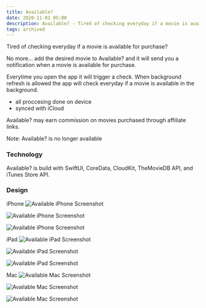 ```yaml
---
title: Available?
date: 2020-11-01 05:00
description: Available? - Tired of checking everyday if a movie is available for purchase? No more...
tags: archived
---
```


Tired of checking everyday if a movie is available for purchase?

No more... add the desired movie to Available? and it will send you a notification when a movie is available for purchase.

Everytime you open the app it will trigger a check. When background refresh is allowed the app will check everyday if a movie is available in the background.

- all proccesing done on device
- synced with iCloud

Available? may earn commission on movies purchased through affiliate links.

Note: Available? is no longer available

### Technology

Available? is build with SwiftUI, CoreData, CloudKit, TheMovieDB API, and iTunes Store API.

### Design

iPhone
![Available iPhone Screenshot](images/projects/available/available-iphone-1.png "Available iPhone Screenshot")

![Available iPhone Screenshot](images/projects/available/available-iphone-2.png "Available iPhone Screenshot")

![Available iPhone Screenshot](images/projects/available/available-iphone-3.png "Available iPhone Screenshot")

iPad
![Available iPad Screenshot](images/projects/available/available-ipad-1.png "Available iPad Screenshot")

![Available iPad Screenshot](images/projects/available/available-ipad-2.png "Available iPad Screenshot")

![Available iPad Screenshot](images/projects/available/available-ipad-3.png "Available iPad Screenshot")

Mac
![Available Mac Screenshot](images/projects/available/available-mac-1.png "Available Mac Screenshot")

![Available Mac Screenshot](images/projects/available/available-mac-2.png "Available Mac Screenshot")

![Available Mac Screenshot](images/projects/available/available-mac-3.png "Available Mac Screenshot")
